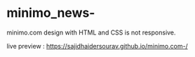# minimo_news-
minimo.com design with HTML and CSS is not responsive.

live preview :
https://sajidhaidersourav.github.io/minimo.com-/
